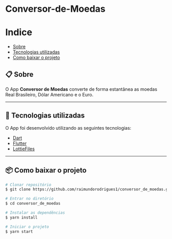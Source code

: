 
# Conversor-de-Moedas

# Indice

- [Sobre](#-sobre)
- [Tecnologias utilizadas](#-tecnologias-utilizadas)
- [Como baixar o projeto](#-como-baixar-o-projeto)

## 📋 Sobre

O App **Conversor de Moedas** converte de forma estantânea as moedas Real Brasileiro, Dólar Americano e o Euro.

---
## 🚀 Tecnologias utilizadas 

O App foi desenvolvido utilizando as seguintes tecnologias:

- [Dart](https://dart.dev/)
- [Flutter](https://flutter.dev/)
- [LottieFiles](https://lottiefiles.com/)

---

## 📦 Como baixar o projeto

``` bash
# Clonar repositório
$ git clone https://github.com/raimundorodrigues1/conversor_de_moedas.git

# Entrar no diretório
$ cd conversor_de_moedas 

# Instalar as dependências
$ yarn install

# Iniciar o projeto
$ yarn start
